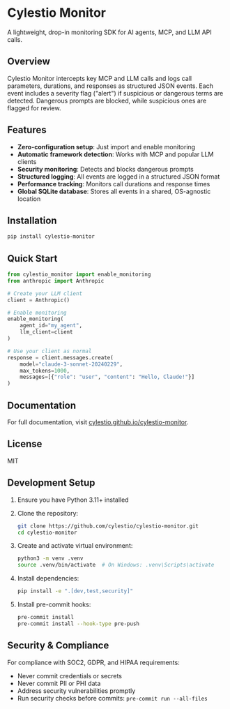 # Cylestio Monitor

A lightweight, drop-in monitoring SDK for AI agents, MCP, and LLM API calls.

## Overview

Cylestio Monitor intercepts key MCP and LLM calls and logs call parameters, durations, and responses as structured JSON events. Each event includes a severity flag ("alert") if suspicious or dangerous terms are detected. Dangerous prompts are blocked, while suspicious ones are flagged for review.

## Features

- **Zero-configuration setup**: Just import and enable monitoring
- **Automatic framework detection**: Works with MCP and popular LLM clients
- **Security monitoring**: Detects and blocks dangerous prompts
- **Structured logging**: All events are logged in a structured JSON format
- **Performance tracking**: Monitors call durations and response times
- **Global SQLite database**: Stores all events in a shared, OS-agnostic location

## Installation

```bash
pip install cylestio-monitor
```

## Quick Start

```python
from cylestio_monitor import enable_monitoring
from anthropic import Anthropic

# Create your LLM client
client = Anthropic()

# Enable monitoring
enable_monitoring(
    agent_id="my_agent",
    llm_client=client
)

# Use your client as normal
response = client.messages.create(
    model="claude-3-sonnet-20240229",
    max_tokens=1000,
    messages=[{"role": "user", "content": "Hello, Claude!"}]
)
```

## Documentation

For full documentation, visit [cylestio.github.io/cylestio-monitor](https://cylestio.github.io/cylestio-monitor/).

## License

MIT

## Development Setup

1. Ensure you have Python 3.11+ installed
2. Clone the repository:
   ```bash
   git clone https://github.com/cylestio/cylestio-monitor.git
   cd cylestio-monitor
   ```

3. Create and activate virtual environment:
   ```bash
   python3 -m venv .venv
   source .venv/bin/activate  # On Windows: .venv\Scripts\activate
   ```

4. Install dependencies:
   ```bash
   pip install -e ".[dev,test,security]"
   ```

5. Install pre-commit hooks:
   ```bash
   pre-commit install
   pre-commit install --hook-type pre-push
   ```

## Security & Compliance

For compliance with SOC2, GDPR, and HIPAA requirements:
- Never commit credentials or secrets
- Never commit PII or PHI data
- Address security vulnerabilities promptly
- Run security checks before commits: `pre-commit run --all-files`
